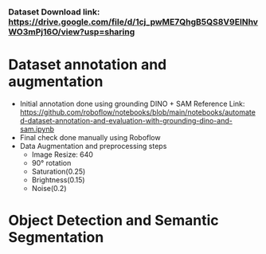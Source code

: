 ### Dataset Download link: https://drive.google.com/file/d/1cj_pwME7QhgB5QS8V9EINhvWO3mPj16O/view?usp=sharing


# Dataset annotation and augmentation
* Initial annotation done using grounding DINO + SAM
  Reference Link: https://github.com/roboflow/notebooks/blob/main/notebooks/automated-dataset-annotation-and-evaluation-with-grounding-dino-and-sam.ipynb
* Final check done manually using Roboflow
* Data Augmentation and preprocessing steps
   - Image Resize: 640
   - 90° rotation
   - Saturation(0.25)
   - Brightness(0.15)
   - Noise(0.2)
 
# Object Detection and Semantic Segmentation
